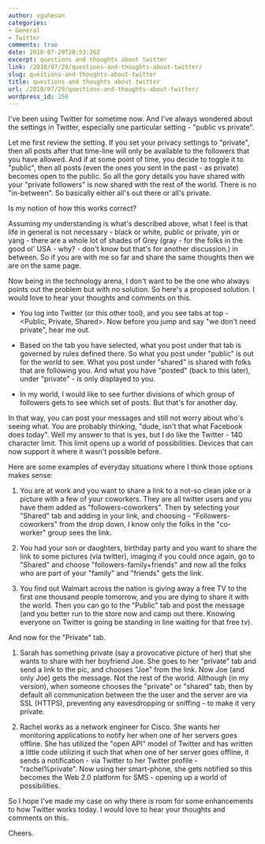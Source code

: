 ```yaml
---
author: vguhesan
categories:
- General
- Twitter
comments: true
date: 2010-07-29T20:53:26Z
excerpt: questions and thoughts about twitter
link: /2010/07/29/questions-and-thoughts-about-twitter/
slug: questions-and-thoughts-about-twitter
title: questions and thoughts about twitter
url: /2010/07/29/questions-and-thoughts-about-twitter/
wordpress_id: 158
---
```


I've been using Twitter for sometime now. And I've always wondered about the settings in Twitter, especially one particular setting - "public vs private".

Let me first review the setting. If you set your privacy settings to "private", then all posts after that time-line will only be available to the followers that you have allowed. And if at some point of time, you decide to toggle it to "public", then all posts (even the ones you sent in the past - as private) becomes open to the public. So all the gory details you have shared with your "private followers" is now shared with the rest of the world. There is no "in-between". So basically either all's out there or all's private.

Is my notion of how this works correct?

Assuming my understanding is what's described above, what I feel is that life in general is not necessary - black or white, public or private, yin or yang - there are a whole lot of shades of Grey (gray - for the folks in the good ol' USA - why? - don't know but that's for another discussion.) in between. So if you are with me so far and share the same thoughts then we are on the same page.

Now being in the technology arena, I don't want to be the one who always points out the problem but with no solution. So here's a proposed solution. I would love to hear your thoughts and comments on this.



	
  * You log into Twitter (or this other tool), and you see tabs at top -  <Public, Private, Shared>. Now before you jump and say "we don't  need private", hear me out.

	
  * Based on the tab you have selected, what you post under that tab is  governed by rules defined there. So what you post under "public" is out  for the world to see. What you post under "shared" is shared with folks  that are following you. And what you have "posted" (back to this later),  under "private" - is only displayed to you.

	
  * In my world, I would like to see further divisions of which group of  followers gets to see which set of posts. But that's for another day.


In that way, you can post your messages and still not worry about who's seeing what. You are probably thinking, "dude, isn't that what Facebook does today". Well my answer to that is yes, but I do like the Twitter - 140 character limit. This limit opens up a world of possibilities. Devices that can now support it where it wasn't possible before.

Here are some examples of everyday situations where I think those options makes sense:

	
  1. You are at work and you want to share a link to a not-so clean joke or a  picture with a few of your coworkers. They are all twitter users and  you have them added as "followers-coworkers". Then by selecting your  "Shared" tab and adding in your link, and choosing -  "Followers-coworkers" from the drop down, I know only the folks in the  "co-worker" group sees the link.

	
  2. You had your son or daughters, birthday party and you want to share the  link to some pictures (via twitter), imaging if you could once again, go  to "Shared" and choose "followers-family+friends" and now all the folks  who are part of your "family" and "friends" gets the link.

	
  3. You find out Walmart across the nation is giving away a free TV to the  first one thousand people tomorrow, and you are dying to share it with  the world. Then you can go to the "Public" tab and post the message (and  you better run to the store now and camp out there. Knowing everyone on  Twitter is going be standing in line waiting for that free tv).


And now for the "Private" tab.

	
  1. Sarah has something private (say a provocative picture of her) that she  wants to share with her boyfriend Joe. She goes to her "private" tab and  send a link to the pic, and chooses "Joe" from the link. Now Joe (and  only Joe) gets the message. Not the rest of the world. Although (in my  version), when someone chooses the "private" or "shared" tab, then by  default all communication between the the user and the server are via  SSL (HTTPS), preventing any eavesdropping or sniffing - to make it very  private.

	
  2. Rachel works as a network engineer for Cisco. She wants her monitoring  applications to notify her when one of her servers goes offline. She has  utilized the "open API" model of Twitter and has written a little code  utilizing it such that when one of her server goes offline, it sends a  notification - via Twitter to her Twitter profile - "rachel%private".  Now using her smart-phone, she gets notified so this becomes the Web 2.0  platform for SMS - opening up a world of possibilities.


So I hope I've made my case on why there is room for some enhancements to how Twitter works today. I would love to hear your thoughts and comments on this.

Cheers.
